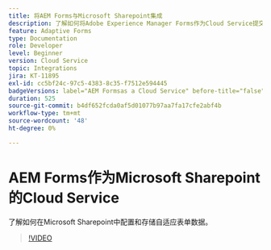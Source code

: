 ```yaml
---
title: 将AEM Forms与Microsoft Sharepoint集成
description: 了解如何将Adobe Experience Manager Forms作为Cloud Service提交数据存储在Microsoft Sharepoint中
feature: Adaptive Forms
type: Documentation
role: Developer
level: Beginner
version: Cloud Service
topic: Integrations
jira: KT-11895
exl-id: cc5bf24c-97c5-4383-8c35-f7512e594445
badgeVersions: label="AEM Formsas a Cloud Service" before-title="false"
duration: 525
source-git-commit: b4df652fcda0af5d01077b97aa7fa17cfe2abf4b
workflow-type: tm+mt
source-wordcount: '48'
ht-degree: 0%

---
```


# AEM Forms作为Microsoft Sharepoint的Cloud Service

了解如何在Microsoft Sharepoint中配置和存储自适应表单数据。

>[!VIDEO](https://video.tv.adobe.com/v/3415793/?quality=12&learn=on)
